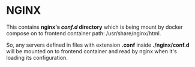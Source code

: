 # NGINX

This contains **nginx's _conf.d_ directory** which is being mount by docker compose on to frontend container path: /usr/share/nginx/html.

So, any servers defined in files with extension **.conf** inside **./nginx/conf.d** will be mounted on to frontend container and read by nginx when it's loading its configuration.
